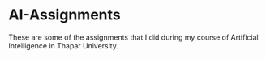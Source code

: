 # AI-Assignments
These are some of the assignments that I did during my course of Artificial Intelligence in Thapar University. 
